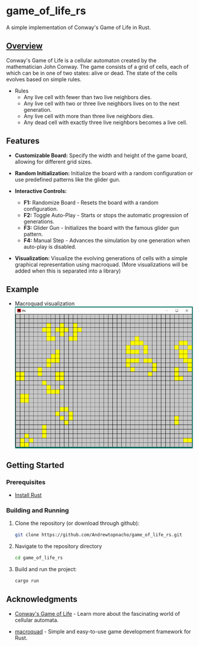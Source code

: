# game_of_life_rs

A simple implementation of Conway's Game of Life in Rust.

## [Overview](https://en.wikipedia.org/wiki/Conway%27s_Game_of_Life)

Conway's Game of Life is a cellular automaton created by the mathematician John Conway.
The game consists of a grid of cells, each of which can be in one of two states: alive or dead.
The state of the cells evolves based on simple rules.
- Rules
  - Any live cell with fewer than two live neighbors dies.
  - Any live cell with two or three live neighbors lives on to the next generation.
  - Any live cell with more than three live neighbors dies.
  - Any dead cell with exactly three live neighbors becomes a live cell.

## Features

- **Customizable Board:** Specify the width and height of the game board, allowing for different grid sizes.
  
- **Random Initialization:** Initialize the board with a random configuration or use predefined patterns like the glider gun.

- **Interactive Controls:** 
  - **F1:** Randomize Board - Resets the board with a random configuration.
  - **F2:** Toggle Auto-Play - Starts or stops the automatic progression of generations.
  - **F3:** Glider Gun - Initializes the board with the famous glider gun pattern.
  - **F4:** Manual Step - Advances the simulation by one generation when auto-play is disabled.


- **Visualization:** Visualize the evolving generations of cells with a simple graphical representation using macroquad. (More visualizations will be added when this is separated into a library)

## Example
 - Macroquad visualization<br>
<img src="example.gif"></img>

## Getting Started

### Prerequisites

- [Install Rust](https://www.rust-lang.org/learn/get-started)

### Building and Running

1. Clone the repository (or download through github):

    ```bash
    git clone https://github.com/Andrewtopnacho/game_of_life_rs.git
    ```

2. Navigate to the repository directory

    ```bash
    cd game_of_life_rs
    ```

3. Build and run the project:

    ```bash
    cargo run
    ```

## Acknowledgments

- [Conway's Game of Life](https://en.wikipedia.org/wiki/Conway%27s_Game_of_Life) - Learn more about the fascinating world of cellular automata.

- [macroquad](https://github.com/not-fl3/macroquad) - Simple and easy-to-use game development framework for Rust.
